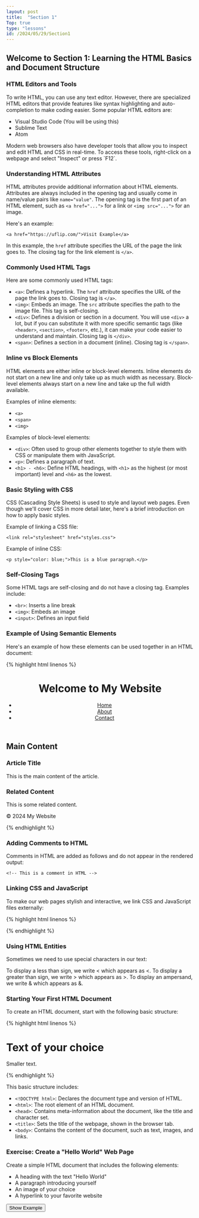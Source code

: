 ```yaml
---
layout: post
title:  "Section 1"
Top: true
type: "lessons"
id: /2024/05/29/Section1
---
```


## Welcome to Section 1: Learning the HTML Basics and Document Structure

### HTML Editors and Tools

To write HTML, you can use any text editor. However, there are specialized HTML editors that provide features like syntax highlighting and auto-completion to make coding easier. Some popular HTML editors are:

*   Visual Studio Code (You will be using this)
*   Sublime Text
*   Atom

Modern web browsers also have developer tools that allow you to inspect and edit HTML and CSS in real-time. To access these tools, right-click on a webpage and select "Inspect" or press \`F12\`.

### Understanding HTML Attributes

HTML attributes provide additional information about HTML elements. Attributes are always included in the opening tag and usually come in name/value pairs like `name="value"`. The opening tag is the first part of an HTML element, such as `<a href="...">` for a link or `<img src="...">` for an image.

Here's an example:

    <a href="https://uflip.com/">Visit Example</a>
  

In this example, the `href` attribute specifies the URL of the page the link goes to. The closing tag for the link element is `</a>`.

### Commonly Used HTML Tags

Here are some commonly used HTML tags:

*   `<a>`: Defines a hyperlink. The `href` attribute specifies the URL of the page the link goes to. Closing tag is `</a>`.
*   `<img>`: Embeds an image. The `src` attribute specifies the path to the image file. This tag is self-closing.
*   `<div>`: Defines a division or section in a document. You will use `<div>` a lot, but if you can substitute it with more specific semantic tags (like `<header>`, `<section>`, `<footer>`, etc.), it can make your code easier to understand and maintain. Closing tag is `</div>`.
*   `<span>`: Defines a section in a document (inline). Closing tag is `</span>`.

### Inline vs Block Elements

HTML elements are either inline or block-level elements. Inline elements do not start on a new line and only take up as much width as necessary. Block-level elements always start on a new line and take up the full width available.

Examples of inline elements:

*   `<a>`
*   `<span>`
*   `<img>`

Examples of block-level elements:

*   `<div>`: Often used to group other elements together to style them with CSS or manipulate them with JavaScript.
*   `<p>`: Defines a paragraph of text.
*   `<h1> - <h6>`: Define HTML headings, with `<h1>` as the highest (or most important) level and `<h6>` as the lowest.

### Basic Styling with CSS

CSS (Cascading Style Sheets) is used to style and layout web pages. Even though we'll cover CSS in more detail later, here's a brief introduction on how to apply basic styles.

Example of linking a CSS file:

`<link rel="stylesheet" href="styles.css">`

Example of inline CSS:

`<p style="color: blue;">This is a blue paragraph.</p>`

### Self-Closing Tags

Some HTML tags are self-closing and do not have a closing tag. Examples include:

*   `<br>`: Inserts a line break
*   `<img>`: Embeds an image
*   `<input>`: Defines an input field

### Example of Using Semantic Elements

Here's an example of how these elements can be used together in an HTML document:

{% highlight html linenos %}
<!DOCTYPE html>
<html lang="en">
<head>
    <meta charset="UTF-8">
    <meta name="viewport" content="width=device-width, initial-scale=1.0">
    <title>Your Page Title Here</title>
</head>
<body>
    <header>
        <h1>Welcome to My Website</h1>
        <!-- Navigation section -->
        <nav>
            <ul>
                <li><a href="index.html">Home</a></li>
                <li><a href="about.html">About</a></li>
                <li><a href="contact.html">Contact</a></li>
            </ul>
        </nav>
    </header>
    <!-- Main content section -->
    <section>
        <h2>Main Content</h2>
        <!-- Article within the main content -->
        <article>
            <h3>Article Title</h3>
            <p>This is the main content of the article.</p>
        </article>
    </section>
    <!-- Sidebar section -->
    <aside>
        <h3>Related Content</h3>
        <p>This is some related content.</p>
    </aside>
    <!-- Footer section -->
    <footer>
        <p>© 2024 My Website</p>
    </footer>
</body>
</html>
{% endhighlight %}

### Adding Comments to HTML

Comments in HTML are added as follows and do not appear in the rendered output:

`<!-- This is a comment in HTML -->`

  

### Linking CSS and JavaScript

To make our web pages stylish and interactive, we link CSS and JavaScript files externally:

{% highlight html linenos %}

<link rel="stylesheet" href="styles.css">
<script src="script.js"></script>
{% endhighlight %}

### Using HTML Entities

Sometimes we need to use special characters in our text:

To display a less than sign, we write &lt; which appears as <.
To display a greater than sign, we write &gt; which appears as >.
To display an ampersand, we write &amp; which appears as &.
  

### Starting Your First HTML Document

To create an HTML document, start with the following basic structure:

{% highlight html linenos %}

<!DOCTYPE html>
<html lang="en">
<head>
    <meta charset="UTF-8">
    <meta name="viewport" content="width=device-width, initial-scale=1.0">
    <title>Your Page Title</title>
</head>
<body>
    <h1>Text of your choice</h1>
    <p>Smaller text.</p>
</body>
</html>
{% endhighlight %}


This basic structure includes:

*   `<!DOCTYPE html>`: Declares the document type and version of HTML.
*   `<html>`: The root element of an HTML document.
*   `<head>`: Contains meta-information about the document, like the title and character set.
*   `<title>`: Sets the title of the webpage, shown in the browser tab.
*   `<body>`: Contains the content of the document, such as text, images, and links.

### Exercise: Create a "Hello World" Web Page

Create a simple HTML document that includes the following elements:

*   A heading with the text "Hello World"
*   A paragraph introducing yourself
*   An image of your choice
*   A hyperlink to your favorite website

<button class="show-example-btn">Show Example</button>
  <pre class="example-code" style="display: none">
&lt;!DOCTYPE html&gt;
&lt;html&gt;
&lt;head&gt;
    &lt;title&gt;Hello World&lt;/title&gt;
&lt;/head&gt;
&lt;body&gt;
    &lt;h1&gt;Hello World&lt;/h1&gt;
    &lt;p&gt;My name is [Your Name].&lt;/p&gt;
    &lt;img src="your-image-url.jpg" alt="A description of the image"&gt;
    &lt;p&gt;Visit my favorite website: &lt;a href="https://www.example.com"&gt;Example&lt;/a&gt;&lt;/p&gt;
&lt;/body&gt;
&lt;/html&gt;
  </pre>